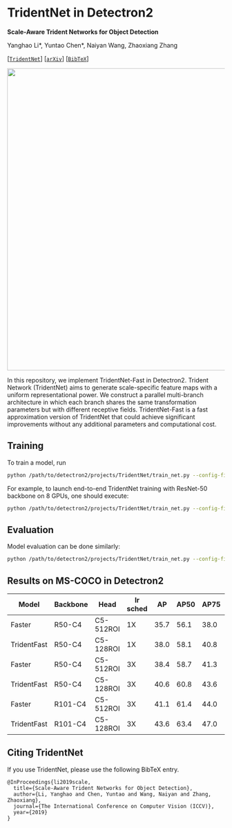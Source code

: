 
# TridentNet in Detectron2
**Scale-Aware Trident Networks for Object Detection**

Yanghao Li\*, Yuntao Chen\*, Naiyan Wang, Zhaoxiang Zhang

[[`TridentNet`](https://github.com/TuSimple/simpledet/tree/master/models/tridentnet)] [[`arXiv`](https://arxiv.org/abs/1901.01892)] [[`BibTeX`](#CitingTridentNet)]

<div align="center">
  <img src="https://drive.google.com/uc?export=view&id=10THEPdIPmf3ooMyNzrfZbpWihEBvixwt" width="700px" />
</div>

In this repository, we implement TridentNet-Fast in Detectron2.
Trident Network (TridentNet) aims to generate scale-specific feature maps with a uniform representational power. We construct a parallel multi-branch architecture in which each branch shares the same transformation parameters but with different receptive fields. TridentNet-Fast is a fast approximation version of TridentNet that could achieve significant improvements without any additional parameters and computational cost.

## Training

To train a model, run
```bash
python /path/to/detectron2/projects/TridentNet/train_net.py --config-file <config.yaml>
```

For example, to launch end-to-end TridentNet training with ResNet-50 backbone on 8 GPUs,
one should execute:
```bash
python /path/to/detectron2/projects/TridentNet/train_net.py --config-file configs/tridentnet_fast_R_50_C4_1x.yaml --num-gpus 8
```

## Evaluation

Model evaluation can be done similarly:
```bash
python /path/to/detectron2/projects/TridentNet/train_net.py --config-file configs/tridentnet_fast_R_50_C4_1x.yaml --eval-only MODEL.WEIGHTS model.pth
```

## Results on MS-COCO in Detectron2

|Model|Backbone|Head|lr sched|AP|AP50|AP75|APs|APm|APl|download|
|-----|--------|----|--------|--|----|----|---|---|---|--------|
|Faster|R50-C4|C5-512ROI|1X|35.7|56.1|38.0|19.2|40.9|48.7|<a href="https://dl.fbaipublicfiles.com/detectron2/COCO-Detection/faster_rcnn_R_50_C4_1x/137257644/model_final_721ade.pkl">model</a>&nbsp;\|&nbsp;<a href="https://dl.fbaipublicfiles.com/detectron2/COCO-Detection/faster_rcnn_R_50_C4_1x/137257644/metrics.json">metrics</a>|
|TridentFast|R50-C4|C5-128ROI|1X|38.0|58.1|40.8|19.5|42.2|54.6|<a href="https://dl.fbaipublicfiles.com/detectron2/tridentnet/tridentnet_fast_R_50_C4_1x/148572687/model_final_756cda.pkl">model</a>&nbsp;\|&nbsp;<a href="https://dl.fbaipublicfiles.com/detectron2/tridentnet/tridentnet_fast_R_50_C4_1x/148572687/metrics.json">metrics</a>|
|Faster|R50-C4|C5-512ROI|3X|38.4|58.7|41.3|20.7|42.7|53.1|<a href="https://dl.fbaipublicfiles.com/detectron2/COCO-Detection/faster_rcnn_R_50_C4_3x/137849393/model_final_f97cb7.pkl">model</a>&nbsp;\|&nbsp;<a href="https://dl.fbaipublicfiles.com/detectron2/COCO-Detection/faster_rcnn_R_50_C4_3x/137849393/metrics.json">metrics</a>|
|TridentFast|R50-C4|C5-128ROI|3X|40.6|60.8|43.6|23.4|44.7|57.1|<a href="https://dl.fbaipublicfiles.com/detectron2/tridentnet/tridentnet_fast_R_50_C4_3x/148572287/model_final_e1027c.pkl">model</a>&nbsp;\|&nbsp;<a href="https://dl.fbaipublicfiles.com/detectron2/tridentnet/tridentnet_fast_R_50_C4_3x/148572287/metrics.json">metrics</a>|
|Faster|R101-C4|C5-512ROI|3X|41.1|61.4|44.0|22.2|45.5|55.9|<a href="https://dl.fbaipublicfiles.com/detectron2/COCO-Detection/faster_rcnn_R_101_C4_3x/138204752/model_final_298dad.pkl">model</a>&nbsp;\|&nbsp;<a href="https://dl.fbaipublicfiles.com/detectron2/COCO-Detection/faster_rcnn_R_101_C4_3x/138204752/metrics.json">metrics</a>|
|TridentFast|R101-C4|C5-128ROI|3X|43.6|63.4|47.0|24.3|47.8|60.0|<a href="https://dl.fbaipublicfiles.com/detectron2/tridentnet/tridentnet_fast_R_101_C4_3x/148572198/model_final_164568.pkl">model</a>&nbsp;\|&nbsp;<a href="https://dl.fbaipublicfiles.com/detectron2/tridentnet/tridentnet_fast_R_101_C4_3x/148572198/metrics.json">metrics</a>|


## <a name="CitingTridentNet"></a>Citing TridentNet

If you use TridentNet, please use the following BibTeX entry.

```
@InProceedings{li2019scale,
  title={Scale-Aware Trident Networks for Object Detection},
  author={Li, Yanghao and Chen, Yuntao and Wang, Naiyan and Zhang, Zhaoxiang},
  journal={The International Conference on Computer Vision (ICCV)},
  year={2019}
}
```

